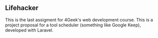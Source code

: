 ## Lifehacker

This is the last assigment for 4Geek's web development course. This is a project proposal for a tool scheduler (something like Google Keep), developed with Laravel.

